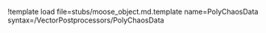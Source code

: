 !template load file=stubs/moose_object.md.template name=PolyChaosData syntax=/VectorPostprocessors/PolyChaosData